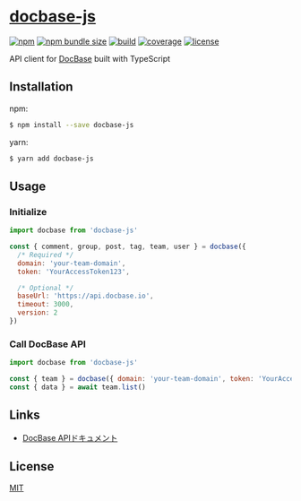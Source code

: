 # [docbase-js](https://dachi.work/docbase-js)

[![npm](https://img.shields.io/npm/v/docbase-js?style=flat-square)](https://www.npmjs.com/package/docbase-js)
[![npm bundle size](https://img.shields.io/bundlephobia/min/docbase-js?style=flat-square)]()
[![build](https://img.shields.io/circleci/build/github/dachi023/docbase-js?logo=circleci&style=flat-square)](https://circleci.com/gh/dachi023/docbase-js)
[![coverage](https://img.shields.io/codecov/c/github/dachi023/docbase-js?logo=codecov&style=flat-square)](https://codecov.io/gh/dachi023/docbase-js)
[![license](https://img.shields.io/npm/l/docbase-js?style=flat-square)](https://github.com/dachi023/docbase-js/blob/master/LICENSE)

API client for [DocBase](https://docbase.io) built with TypeScript

## Installation

npm:
```bash
$ npm install --save docbase-js
```

yarn:
```bash
$ yarn add docbase-js
```

## Usage

### Initialize

```js
import docbase from 'docbase-js'

const { comment, group, post, tag, team, user } = docbase({
  /* Required */
  domain: 'your-team-domain',
  token: 'YourAccessToken123',

  /* Optional */
  baseUrl: 'https://api.docbase.io',
  timeout: 3000,
  version: 2
})
```

### Call DocBase API
```js
import docbase from 'docbase-js'

const { team } = docbase({ domain: 'your-team-domain', token: 'YourAccessToken123' })
const { data } = await team.list()
```

## Links
* [DocBase APIドキュメント](https://help.docbase.io/posts/45703)

## License
[MIT](https://github.com/dachi023/docbase-js/blob/master/LICENSE)
